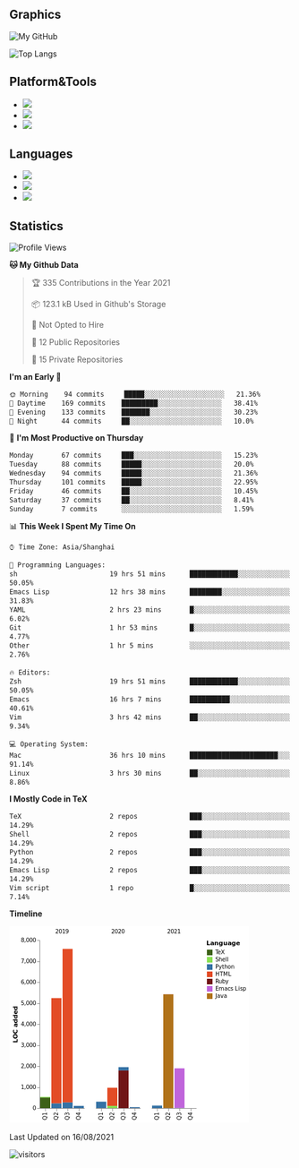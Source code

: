 ## Graphics

![My GitHub](https://github-readme-stats.vercel.app/api?username=SteamedFish&count_private=true&show_icons=true&theme=buefy&include_all_commits=false)

![Top Langs](https://github-readme-stats.vercel.app/api/top-langs/?username=SteamedFish&theme=buefy&hide=ruby&count_private=true&show_icons=true&layout=compact)

## Platform&Tools

* [![](https://img.shields.io/badge/ArchLinux--purple?style=flat-square&logo=ArchLinux)](https://www.archlinux.org/)
* [![](https://img.shields.io/badge/Gentoo-testing-purple?style=flat-square&logo=Gentoo)](https://www.gentoo.org/)
* [![](https://img.shields.io/badge/Doom%20Emacs-28-blue?style=flat-square&logo=Gnu%20emacs&logoColor=white)](https://www.gnu.org/software/emacs/)

## Languages

* [![](https://img.shields.io/badge/-Python-3776AB?style=flat-square&logo=python&logoColor=white)](https://www.python.org/)
* [![](https://img.shields.io/badge/-Bash-00ADD8?style=flat-square&logo=Gnu-bash&logoColor=white)](https://www.gnu.org/software/bash/)
* [![](https://img.shields.io/badge/-Go-00ADD8?style=flat-square&logo=go&logoColor=white)](https://golang.org/)

## Statistics

<!--START_SECTION:waka-->
![Profile Views](http://img.shields.io/badge/Profile%20Views-7-blue)

**🐱 My Github Data** 

> 🏆 335 Contributions in the Year 2021
 > 
> 📦 123.1 kB Used in Github's Storage 
 > 
> 🚫 Not Opted to Hire
 > 
> 📜 12 Public Repositories 
 > 
> 🔑 15 Private Repositories  
 > 
**I'm an Early 🐤** 

```text
🌞 Morning    94 commits     █████░░░░░░░░░░░░░░░░░░░░   21.36% 
🌆 Daytime    169 commits    █████████░░░░░░░░░░░░░░░░   38.41% 
🌃 Evening    133 commits    ███████░░░░░░░░░░░░░░░░░░   30.23% 
🌙 Night      44 commits     ██░░░░░░░░░░░░░░░░░░░░░░░   10.0%

```
📅 **I'm Most Productive on Thursday** 

```text
Monday       67 commits     ███░░░░░░░░░░░░░░░░░░░░░░   15.23% 
Tuesday      88 commits     █████░░░░░░░░░░░░░░░░░░░░   20.0% 
Wednesday    94 commits     █████░░░░░░░░░░░░░░░░░░░░   21.36% 
Thursday     101 commits    █████░░░░░░░░░░░░░░░░░░░░   22.95% 
Friday       46 commits     ██░░░░░░░░░░░░░░░░░░░░░░░   10.45% 
Saturday     37 commits     ██░░░░░░░░░░░░░░░░░░░░░░░   8.41% 
Sunday       7 commits      ░░░░░░░░░░░░░░░░░░░░░░░░░   1.59%

```


📊 **This Week I Spent My Time On** 

```text
⌚︎ Time Zone: Asia/Shanghai

💬 Programming Languages: 
sh                       19 hrs 51 mins      ████████████░░░░░░░░░░░░░   50.05% 
Emacs Lisp               12 hrs 38 mins      ████████░░░░░░░░░░░░░░░░░   31.83% 
YAML                     2 hrs 23 mins       █░░░░░░░░░░░░░░░░░░░░░░░░   6.02% 
Git                      1 hr 53 mins        █░░░░░░░░░░░░░░░░░░░░░░░░   4.77% 
Other                    1 hr 5 mins         ░░░░░░░░░░░░░░░░░░░░░░░░░   2.76%

🔥 Editors: 
Zsh                      19 hrs 51 mins      ████████████░░░░░░░░░░░░░   50.05% 
Emacs                    16 hrs 7 mins       ██████████░░░░░░░░░░░░░░░   40.61% 
Vim                      3 hrs 42 mins       ██░░░░░░░░░░░░░░░░░░░░░░░   9.34%

💻 Operating System: 
Mac                      36 hrs 10 mins      ██████████████████████░░░   91.14% 
Linux                    3 hrs 30 mins       ██░░░░░░░░░░░░░░░░░░░░░░░   8.86%

```

**I Mostly Code in TeX** 

```text
TeX                      2 repos             ███░░░░░░░░░░░░░░░░░░░░░░   14.29% 
Shell                    2 repos             ███░░░░░░░░░░░░░░░░░░░░░░   14.29% 
Python                   2 repos             ███░░░░░░░░░░░░░░░░░░░░░░   14.29% 
Emacs Lisp               2 repos             ███░░░░░░░░░░░░░░░░░░░░░░   14.29% 
Vim script               1 repo              █░░░░░░░░░░░░░░░░░░░░░░░░   7.14%

```


**Timeline**

![Chart not found](https://raw.githubusercontent.com/SteamedFish/SteamedFish/master/charts/bar_graph.png) 


 Last Updated on 16/08/2021
<!--END_SECTION:waka-->

![visitors](https://visitor-badge.laobi.icu/badge?page_id=SteamedFish.SteamedFish)
